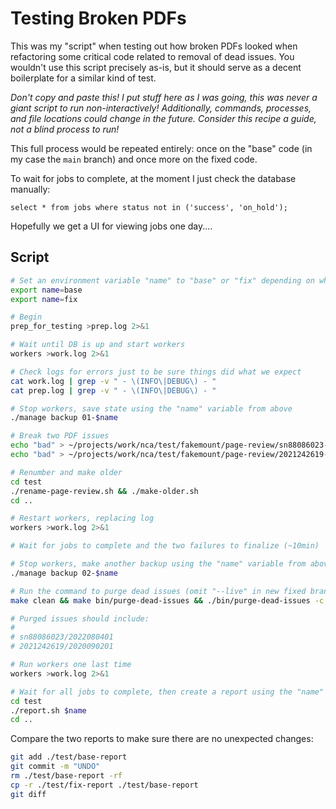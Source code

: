 # Testing Broken PDFs

This was my "script" when testing out how broken PDFs looked when refactoring
some critical code related to removal of dead issues. You wouldn't use this
script precisely as-is, but it should serve as a decent boilerplate for a
similar kind of test.

*Don't copy and paste this! I put stuff here as I was going, this was never a
giant script to run non-interactively! Additionally, commands, processes, and
file locations could change in the future. Consider this recipe a guide, not a
blind process to run!*

This full process would be repeated entirely: once on the "base" code (in my
case the `main` branch) and once more on the fixed code.

To wait for jobs to complete, at the moment I just check the database manually:

    select * from jobs where status not in ('success', 'on_hold');

Hopefully we get a UI for viewing jobs one day....

## Script

```bash
# Set an environment variable "name" to "base" or "fix" depending on which run this is
export name=base
export name=fix

# Begin
prep_for_testing >prep.log 2>&1

# Wait until DB is up and start workers
workers >work.log 2>&1

# Check logs for errors just to be sure things did what we expect
cat work.log | grep -v " - \(INFO\|DEBUG\) - "
cat prep.log | grep -v " - \(INFO\|DEBUG\) - "

# Stop workers, save state using the "name" variable from above
./manage backup 01-$name

# Break two PDF issues
echo "bad" > ~/projects/work/nca/test/fakemount/page-review/sn88086023-2022080401-**/seq-0026.pdf
echo "bad" > ~/projects/work/nca/test/fakemount/page-review/2021242619-2020090201-**/seq-0003.pdf

# Renumber and make older
cd test
./rename-page-review.sh && ./make-older.sh
cd ..

# Restart workers, replacing log
workers >work.log 2>&1

# Wait for jobs to complete and the two failures to finalize (~10min)

# Stop workers, make another backup using the "name" variable from above
./manage backup 02-$name

# Run the command to purge dead issues (omit "--live" in new fixed branch)
make clean && make bin/purge-dead-issues && ./bin/purge-dead-issues -c ./settings --live

# Purged issues should include:
#
# sn88086023/2022080401
# 2021242619/2020090201

# Run workers one last time
workers >work.log 2>&1

# Wait for all jobs to complete, then create a report using the "name" variable from above
cd test
./report.sh $name
cd ..
```

Compare the two reports to make sure there are no unexpected changes:

```bash
git add ./test/base-report
git commit -m "UNDO"
rm ./test/base-report -rf
cp -r ./test/fix-report ./test/base-report
git diff
```
